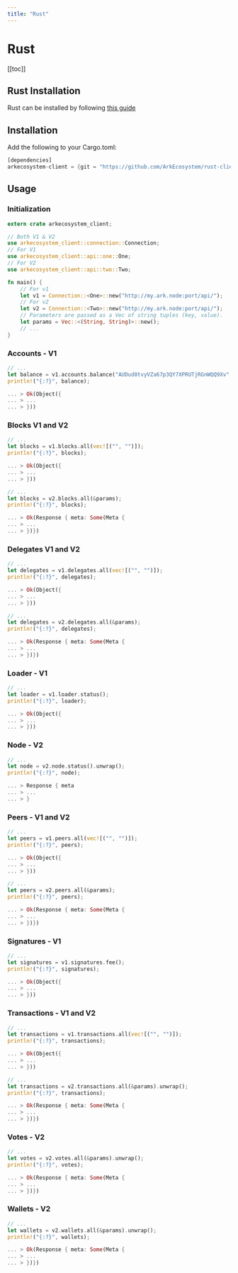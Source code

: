 ```yaml
---
title: "Rust"
---
```


# Rust

[[toc]]

## Rust Installation

Rust can be installed by following [this guide](https://www.rust-lang.org/install.html)

## Installation

Add the following to your Cargo.toml:

```rust
[dependencies]
arkecosystem-client = {git = "https://github.com/ArkEcosystem/rust-client", branch = "master" }
```

## Usage

### Initialization

```rust
extern crate arkecosystem_client;

// Both V1 & V2
use arkecosystem_client::connection::Connection;
// For V1
use arkecosystem_client::api::one::One;
// For V2
use arkecosystem_client::api::two::Two;

fn main() {
    // For v1
    let v1 = Connection::<One>::new("http://my.ark.node:port/api/");
    // For v2
    let v2 = Connection::<Two>::new("http://my.ark.node:port/api/");
    // Parameters are passed as a Vec of string tuples (key, value).
    let params = Vec::<(String, String)>::new();
    // ...
}

```

### Accounts - V1

```rust
// ...
let balance = v1.accounts.balance("AUDud8tvyVZa67p3QY7XPRUTjRGnWQQ9Xv".to_owned());
println!("{:?}", balance);

... > Ok(Object({
... > ...
... > }))
```


### Blocks V1 and V2

```rust
// ...
let blocks = v1.blocks.all(vec![("", "")]);
println!("{:?}", blocks);

... > Ok(Object({
... > ...
... > }))
```

```rust
// ...
let blocks = v2.blocks.all(&params);
println!("{:?}", blocks);

... > Ok(Response { meta: Some(Meta {
... > ...
... > })})
```

### Delegates V1 and V2

```rust
// ...
let delegates = v1.delegates.all(vec![("", "")]);
println!("{:?}", delegates);

... > Ok(Object({
... > ...
... > }))
```

```rust
// ...
let delegates = v2.delegates.all(&params);
println!("{:?}", delegates);

... > Ok(Response { meta: Some(Meta {
... > ...
... > })})
```

### Loader - V1

```rust
// ...
let loader = v1.loader.status();
println!("{:?}", loader);

... > Ok(Object({
... > ...
... > }))
```

### Node - V2

```rust
// ...
let node = v2.node.status().unwrap();
println!("{:?}", node);

... > Response { meta
... > ...
... > }
```

### Peers - V1 and V2

```rust
// ...
let peers = v1.peers.all(vec![("", "")]);
println!("{:?}", peers);

... > Ok(Object({
... > ...
... > }))
```

```rust
// ...
let peers = v2.peers.all(&params);
println!("{:?}", peers);

... > Ok(Response { meta: Some(Meta {
... > ...
... > })})
```

### Signatures - V1 

```rust
// ...
let signatures = v1.signatures.fee();
println!("{:?}", signatures);

... > Ok(Object({
... > ...
... > }))
```

### Transactions - V1 and V2

```rust
// ...
let transactions = v1.transactions.all(vec![("", "")]);
println!("{:?}", transactions);

... > Ok(Object({
... > ...
... > }))
```

```rust
// ...
let transactions = v2.transactions.all(&params).unwrap();
println!("{:?}", transactions);

... > Ok(Response { meta: Some(Meta {
... > ...
... > })})
```

### Votes - V2

```rust
// ...
let votes = v2.votes.all(&params).unwrap();
println!("{:?}", votes);

... > Ok(Response { meta: Some(Meta {
... > ...
... > })})
```

### Wallets - V2

```rust
// ...
let wallets = v2.wallets.all(&params).unwrap();
println!("{:?}", wallets);

... > Ok(Response { meta: Some(Meta {
... > ...
... > })})
```
